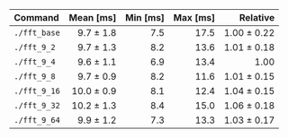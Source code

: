 | Command | Mean [ms] | Min [ms] | Max [ms] | Relative |
|:---|---:|---:|---:|---:|
| `./fft_base` | 9.7 ± 1.8 | 7.5 | 17.5 | 1.00 ± 0.22 |
| `./fft_9_2` | 9.7 ± 1.3 | 8.2 | 13.6 | 1.01 ± 0.18 |
| `./fft_9_4` | 9.6 ± 1.1 | 6.9 | 13.4 | 1.00 |
| `./fft_9_8` | 9.7 ± 0.9 | 8.2 | 11.6 | 1.01 ± 0.15 |
| `./fft_9_16` | 10.0 ± 0.9 | 8.1 | 12.4 | 1.04 ± 0.15 |
| `./fft_9_32` | 10.2 ± 1.3 | 8.4 | 15.0 | 1.06 ± 0.18 |
| `./fft_9_64` | 9.9 ± 1.2 | 7.3 | 13.3 | 1.03 ± 0.17 |
